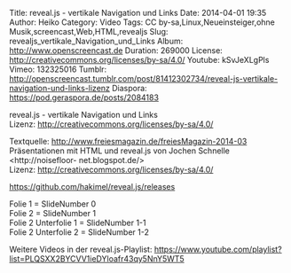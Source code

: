 Title: reveal.js - vertikale Navigation und Links
Date: 2014-04-01 19:35
Author: Heiko
Category: Video
Tags: CC by-sa,Linux,Neueinsteiger,ohne Musik,screencast,Web,HTML,revealjs
Slug: revealjs_vertikale_Navigation_und_Links
Album: http://www.openscreencast.de
Duration: 269000
License: http://creativecommons.org/licenses/by-sa/4.0/
Youtube: kSvJeXLgPls
Vimeo: 132325016
Tumblr: http://openscreencast.tumblr.com/post/81412302734/reveal-js-vertikale-navigation-und-links-lizenz
Diaspora: https://pod.geraspora.de/posts/2084183

reveal.js - vertikale Navigation und Links  
Lizenz: <http://creativecommons.org/licenses/by-sa/4.0/>  
  
Textquelle: <http://www.freiesmagazin.de/freiesMagazin-2014-03>  
Präsentationen mit HTML und reveal.js von Jochen Schnelle <http://noisefloor-
net.blogspot.de/>  
Lizenz: <http://creativecommons.org/licenses/by-sa/4.0/>  
  
<https://github.com/hakimel/reveal.js/releases>  
  
Folie 1 = SlideNumber 0  
Folie 2 = SlideNumber 1  
Folie 2 Unterfolie 1 = SlideNumber 1-1  
Folie 2 Unterfolie 2 = SlideNumber 1-2  
  
Weitere Videos in der reveal.js-Playlist:
<https://www.youtube.com/playlist?list=PLQSXX2BYCVV1ieDYloafr43qy5NnY5WT5>  
  

